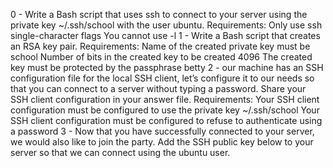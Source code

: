 0 - Write a Bash script that uses ssh to connect to your server using the private key ~/.ssh/school with the user ubuntu.
Requirements:
Only use ssh single-character flags
You cannot use -l
1 - Write a Bash script that creates an RSA key pair.
Requirements:
Name of the created private key must be school
Number of bits in the created key to be created 4096
The created key must be protected by the passphrase betty
2 - our machine has an SSH configuration file for the local SSH client, let’s configure it to our needs so that you can connect to a server without typing a password. Share your SSH client configuration in your answer file.
Requirements:
Your SSH client configuration must be configured to use the private key ~/.ssh/school
Your SSH client configuration must be configured to refuse to authenticate using a password
3 - Now that you have successfully connected to your server, we would also like to join the party.
Add the SSH public key below to your server so that we can connect using the ubuntu user.


